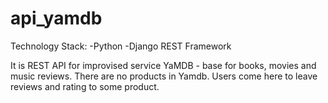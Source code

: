 

# api_yamdb
Technology Stack:
-Python
-Django REST Framework

It is REST API for improvised service YaMDB - base for books, movies and music reviews.
There are no products in Yamdb. Users come here to leave reviews and rating to some product.


